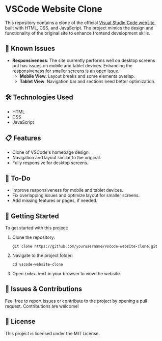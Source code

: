 <!DOCTYPE html>
<html lang="en">
<head>
    <meta charset="UTF-8">
    <meta name="viewport" content="width=device-width, initial-scale=1.0">
    <title>VSCode Website Clone README</title>
</head>
<body>

<h1>VSCode Website Clone</h1>

<p>This repository contains a clone of the official <a href="https://code.visualstudio.com/">Visual Studio Code website</a>, built with HTML, CSS, and JavaScript. The project mimics the design and functionality of the original site to enhance frontend development skills.</p>

<h2>🚧 Known Issues</h2>
<ul>
    <li><strong>Responsiveness</strong>: The site currently performs well on desktop screens but has issues on mobile and tablet devices. Enhancing the responsiveness for smaller screens is an open issue.
        <ul>
            <li><strong>Mobile View</strong>: Layout breaks and some elements overlap.</li>
            <li><strong>Tablet View</strong>: Navigation bar and sections need better optimization.</li>
        </ul>
    </li>
</ul>

<h2>🛠️ Technologies Used</h2>
<ul>
    <li>HTML</li>
    <li>CSS</li>
    <li>JavaScript</li>
</ul>

<h2>📋 Features</h2>
<ul>
    <li>Clone of VSCode's homepage design.</li>
    <li>Navigation and layout similar to the original.</li>
    <li>Fully responsive for desktop screens.</li>
</ul>

<h2>📌 To-Do</h2>
<ul>
    <li>Improve responsiveness for mobile and tablet devices.</li>
    <li>Fix overlapping issues and optimize layout for smaller screens.</li>
    <li>Add missing features or pages, if needed.</li>
</ul>

<h2>🚀 Getting Started</h2>
<p>To get started with this project:</p>
<ol>
    <li>Clone the repository:</li>
    <pre><code>git clone https://github.com/yourusername/vscode-website-clone.git</code></pre>
    <li>Navigate to the project folder:</li>
    <pre><code>cd vscode-website-clone</code></pre>
    <li>Open <code>index.html</code> in your browser to view the website.</li>
</ol>

<h2>🐞 Issues & Contributions</h2>
<p>Feel free to report issues or contribute to the project by opening a pull request. Contributions are welcome!</p>

<h2>📄 License</h2>
<p>This project is licensed under the MIT License.</p>

</body>
</html>
